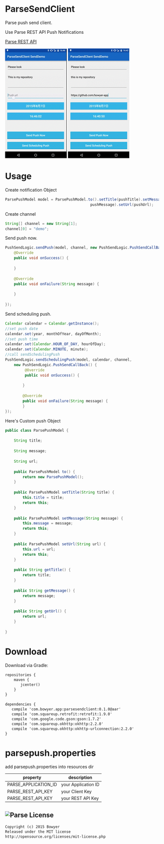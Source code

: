 ParseSendClient
==============================

Parse push send client.

Use Parse REST API Push Notifications

[Parse REST API](https://parse.com/docs/rest/guide/#quick-reference-push-notifications)

![Demo send now](./art/sendnow.gif)
![Demo sckeduling](./art/schedule.gif)

Usage
====
Create notification Object

```java
ParsePushModel model = ParsePushModel.to().setTitle(pushTitle).setMessage(
                                       pushMessage).setUrl(pushUrl);
```

Create channel

```java
String[] channel = new String[1];
channel[0] = "demo";
```

Send push now.

```java
PushSendLogic.sendPush(model, channel, new PushSendLogic.PushSendCallBack() {
    @Override
    public void onSuccess() {

    }

    @Override
    public void onFailure(String message) {

    }

});
```

Send scheduling push.

```java
Calendar calendar = Calendar.getInstance();
//set push date
calendar.set(year, monthOfYear, dayOfMonth);
//set push time
calendar.set(Calendar.HOUR_OF_DAY, hourOfDay);
calendar.set(Calendar.MINUTE, minute);
//call sendSchedulingPush
PushSendLogic.sendSchedulingPush(model, calendar, channel,
    new PushSendLogic.PushSendCallBack() {
         @Override
         public void onSuccess() {
        
        }

        @Override
        public void onFailure(String message) {
        }
});
```

Here's Custom push Object

```java
public class ParsePushModel {

    String title;

    String message;

    String url;

    public ParsePushModel to() {
        return new ParsePushModel();
    }

    public ParsePushModel setTitle(String title) {
        this.title = title;
        return this;
    }

    public ParsePushModel setMessage(String message) {
        this.message = message;
        return this;
    }

    public ParsePushModel setUrl(String url) {
        this.url = url;
        return this;
    }

    public String getTitle() {
        return title;
    }

    public String getMessage() {
        return message;
    }

    public String getUrl() {
        return url;
    }

}
```

Download
====
Download via Gradle:

```
repositories {
    maven {
       jcenter()
    }
}

dependencies {
   compile 'com.bowyer.app:parsesendclient:0.1.0@aar'
   compile 'com.squareup.retrofit:retrofit:1.9.0'
   compile 'com.google.code.gson:gson:1.7.2'
   compile 'com.squareup.okhttp:okhttp:2.2.0'
   compile 'com.squareup.okhttp:okhttp-urlconnection:2.2.0'
}
```

# parsepush.properties

add parsepush.properties into resources dir

| property  | description |
| ------------- | ------------- |
| PARSE_APPLICATION_ID | your Application ID |
| PARSE_REST_API_KEY | your Client Key |
| PARSE_REST_API_KEY | your REST API Key |

![Parse](./art/properties.png)
License
--------
```
Copyright (c) 2015 Bowyer
Released under the MIT license
http://opensource.org/licenses/mit-license.php
```
